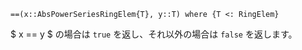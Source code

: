 ```
==(x::AbsPowerSeriesRingElem{T}, y::T) where {T <: RingElem}
```

$ x == y $ の場合は `true` を返し、それ以外の場合は `false` を返します。
